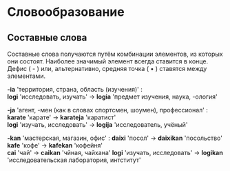 # Словообразование

## Составные слова

Составные слова получаются путём комбинации элементов, из которых они состоят. Наиболее значимый элемент всегда ставится в конце. Дефис ( - ) или, альтернативно, средняя точка ( • ) ставятся между элементами.

**-ia**
'территория, страна, область (изучения)' :  
**logi**
'исследовать, изучать'
→ **logia**
'предмет изучения, наука, -ология'

**-ja**
'агент, -мен (как в словах спортсмен, шоумен), профессионал' :  
**karate**
'карате'
→ **karateja**
'каратист'  
**logi**
'изучать, исследовать'
→ **logija**
'исследователь, учёный'

**-kan**
'мастерская, магазин, офис' :
**daixi**
'посол'
→ **daixikan**
'посольство'  
**kafe**
'кофе'
→ **kafekan**
'кофейня'  
**cai**
'чай'
→ **caikan**
'чйная, чайхана'
**logi**
'изучать, исследовать'
→ **logikan**
'исследовательская лаборатория, интститут'

